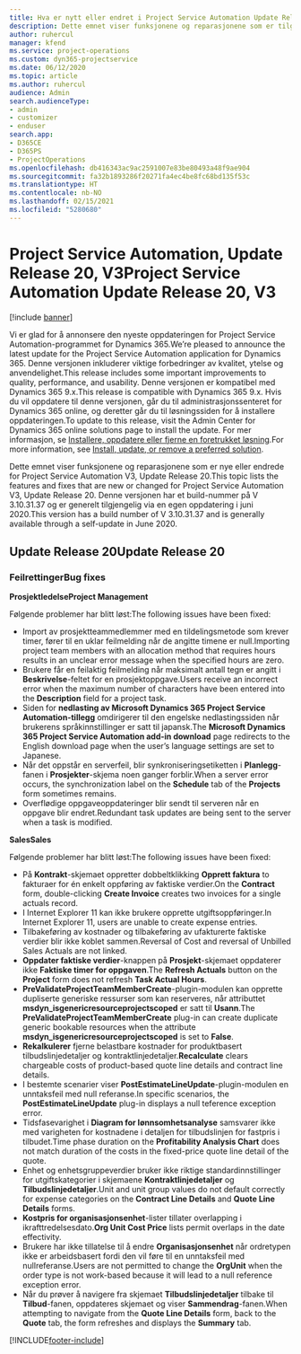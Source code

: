 ```yaml
---
title: Hva er nytt eller endret i Project Service Automation Update Release 20, V3
description: Dette emnet viser funksjonene og reparasjonene som er tilgjengelig i Project Service Automation Update Release 20, V3
author: ruhercul
manager: kfend
ms.service: project-operations
ms.custom: dyn365-projectservice
ms.date: 06/12/2020
ms.topic: article
ms.author: ruhercul
audience: Admin
search.audienceType:
- admin
- customizer
- enduser
search.app:
- D365CE
- D365PS
- ProjectOperations
ms.openlocfilehash: db416343ac9ac2591007e83be80493a48f9ae904
ms.sourcegitcommit: fa32b1893286f20271fa4ec4be8fc68bd135f53c
ms.translationtype: HT
ms.contentlocale: nb-NO
ms.lasthandoff: 02/15/2021
ms.locfileid: "5280680"
---
```

# <a name="project-service-automation-update-release-20-v3"></a><span data-ttu-id="dfb87-103">Project Service Automation, Update Release 20, V3</span><span class="sxs-lookup"><span data-stu-id="dfb87-103">Project Service Automation Update Release 20, V3</span></span>

[!include [banner](../includes/psa-now-project-operations.md)]

<span data-ttu-id="dfb87-104">Vi er glad for å annonsere den nyeste oppdateringen for Project Service Automation-programmet for Dynamics 365.</span><span class="sxs-lookup"><span data-stu-id="dfb87-104">We’re pleased to announce the latest update for the Project Service Automation application for Dynamics 365.</span></span> <span data-ttu-id="dfb87-105">Denne versjonen inkluderer viktige forbedringer av kvalitet, ytelse og anvendelighet.</span><span class="sxs-lookup"><span data-stu-id="dfb87-105">This release includes some important improvements to quality, performance, and usability.</span></span> <span data-ttu-id="dfb87-106">Denne versjonen er kompatibel med Dynamics 365 9.x.</span><span class="sxs-lookup"><span data-stu-id="dfb87-106">This release is compatible with Dynamics 365 9.x.</span></span> <span data-ttu-id="dfb87-107">Hvis du vil oppdatere til denne versjonen, går du til administrasjonssenteret for Dynamics 365 online, og deretter går du til løsningssiden for å installere oppdateringen.</span><span class="sxs-lookup"><span data-stu-id="dfb87-107">To update to this release, visit the Admin Center for Dynamics 365 online solutions page to install the update.</span></span> <span data-ttu-id="dfb87-108">For mer informasjon, se [Installere, oppdatere eller fjerne en foretrukket løsning](https://docs.microsoft.com/power-platform/admin/install-remove-preferred-solution).</span><span class="sxs-lookup"><span data-stu-id="dfb87-108">For more information, see [Install, update, or remove a preferred solution](https://docs.microsoft.com/power-platform/admin/install-remove-preferred-solution).</span></span>

<span data-ttu-id="dfb87-109">Dette emnet viser funksjonene og reparasjonene som er nye eller endrede for Project Service Automation V3, Update Release 20.</span><span class="sxs-lookup"><span data-stu-id="dfb87-109">This topic lists the features and fixes that are new or changed for Project Service Automation V3, Update Release 20.</span></span> <span data-ttu-id="dfb87-110">Denne versjonen har et build-nummer på V 3.10.31.37 og er generelt tilgjengelig via en egen oppdatering i juni 2020.</span><span class="sxs-lookup"><span data-stu-id="dfb87-110">This version has a build number of V 3.10.31.37 and is generally available through a self-update in June 2020.</span></span>

## <a name="update-release-20"></a><span data-ttu-id="dfb87-111">Update Release 20</span><span class="sxs-lookup"><span data-stu-id="dfb87-111">Update Release 20</span></span>

### <a name="bug-fixes"></a><span data-ttu-id="dfb87-112">Feilrettinger</span><span class="sxs-lookup"><span data-stu-id="dfb87-112">Bug fixes</span></span>

<span data-ttu-id="dfb87-113">**Prosjektledelse**</span><span class="sxs-lookup"><span data-stu-id="dfb87-113">**Project Management**</span></span>

<span data-ttu-id="dfb87-114">Følgende problemer har blitt løst:</span><span class="sxs-lookup"><span data-stu-id="dfb87-114">The following issues have been fixed:</span></span>

- <span data-ttu-id="dfb87-115">Import av prosjektteammedlemmer med en tildelingsmetode som krever timer, fører til en uklar feilmelding når de angitte timene er null.</span><span class="sxs-lookup"><span data-stu-id="dfb87-115">Importing project team members with an allocation method that requires hours results in an unclear error message when the specified hours are zero.</span></span>
- <span data-ttu-id="dfb87-116">Brukere får en feilaktig feilmelding når maksimalt antall tegn er angitt i **Beskrivelse**-feltet for en prosjektoppgave.</span><span class="sxs-lookup"><span data-stu-id="dfb87-116">Users receive an incorrect error when the maximum number of characters have been entered into the **Description** field for a project task.</span></span>
- <span data-ttu-id="dfb87-117">Siden for **nedlasting av Microsoft Dynamics 365 Project Service Automation-tillegg** omdirigerer til den engelske nedlastingssiden når brukerens språkinnstillinger er satt til japansk.</span><span class="sxs-lookup"><span data-stu-id="dfb87-117">The **Microsoft Dynamics 365 Project Service Automation add-in download** page redirects to the English download page when the user’s language settings are set to Japanese.</span></span>
- <span data-ttu-id="dfb87-118">Når det oppstår en serverfeil, blir synkroniseringsetiketten i **Planlegg**-fanen i **Prosjekter**-skjema noen ganger forblir.</span><span class="sxs-lookup"><span data-stu-id="dfb87-118">When a server error occurs, the synchronization label on the **Schedule** tab of the **Projects** form sometimes remains.</span></span>
- <span data-ttu-id="dfb87-119">Overflødige oppgaveoppdateringer blir sendt til serveren når en oppgave blir endret.</span><span class="sxs-lookup"><span data-stu-id="dfb87-119">Redundant task updates are being sent to the server when a task is modified.</span></span>

<span data-ttu-id="dfb87-120">**Sales**</span><span class="sxs-lookup"><span data-stu-id="dfb87-120">**Sales**</span></span>

<span data-ttu-id="dfb87-121">Følgende problemer har blitt løst:</span><span class="sxs-lookup"><span data-stu-id="dfb87-121">The following issues have been fixed:</span></span>

- <span data-ttu-id="dfb87-122">På **Kontrakt**-skjemaet oppretter dobbeltklikking **Opprett faktura** to fakturaer for én enkelt oppføring av faktiske verdier.</span><span class="sxs-lookup"><span data-stu-id="dfb87-122">On the **Contract** form, double-clicking **Create Invoice** creates two invoices for a single actuals record.</span></span>
- <span data-ttu-id="dfb87-123">I Internet Explorer 11 kan ikke brukere opprette utgiftsoppføringer.</span><span class="sxs-lookup"><span data-stu-id="dfb87-123">In Internet Explorer 11, users are unable to create expense entries.</span></span>
- <span data-ttu-id="dfb87-124">Tilbakeføring av kostnader og tilbakeføring av ufakturerte faktiske verdier blir ikke koblet sammen.</span><span class="sxs-lookup"><span data-stu-id="dfb87-124">Reversal of Cost and reversal of Unbilled Sales Actuals are not linked.</span></span>
- <span data-ttu-id="dfb87-125">**Oppdater faktiske verdier**-knappen på **Prosjekt**-skjemaet oppdaterer ikke **Faktiske timer for oppgaven**.</span><span class="sxs-lookup"><span data-stu-id="dfb87-125">The **Refresh Actuals** button on the **Project** form does not refresh **Task Actual Hours**.</span></span>
- <span data-ttu-id="dfb87-126">**PreValidateProjectTeamMemberCreate**-plugin-modulen kan opprette dupliserte generiske ressurser som kan reserveres, når attributtet **msdyn_isgenericresourceprojectscoped** er satt til **Usann**.</span><span class="sxs-lookup"><span data-stu-id="dfb87-126">The **PreValidateProjectTeamMemberCreate** plug-in can create duplicate generic bookable resources when the attribute **msdyn_isgenericresourceprojectscoped** is set to **False**.</span></span>
- <span data-ttu-id="dfb87-127">**Rekalkulerer** fjerne belastbare kostnader for produktbasert tilbudslinjedetaljer og kontraktlinjedetaljer.</span><span class="sxs-lookup"><span data-stu-id="dfb87-127">**Recalculate** clears chargeable costs of product-based quote line details and contract line details.</span></span>
- <span data-ttu-id="dfb87-128">I bestemte scenarier viser **PostEstimateLineUpdate**-plugin-modulen en unntaksfeil med null referanse.</span><span class="sxs-lookup"><span data-stu-id="dfb87-128">In specific scenarios, the **PostEstimateLineUpdate** plug-in displays a null teference exception error.</span></span>
- <span data-ttu-id="dfb87-129">Tidsfasevarighet i **Diagram for lønnsomhetsanalyse** samsvarer ikke med varigheten for kostnadene i detaljen for tilbudslinjen for fastpris i tilbudet.</span><span class="sxs-lookup"><span data-stu-id="dfb87-129">Time phase duration on the **Profitability Analysis Chart** does not match duration of the costs in the fixed-price quote line detail of the quote.</span></span>
- <span data-ttu-id="dfb87-130">Enhet og enhetsgruppeverdier bruker ikke riktige standardinnstillinger for utgiftskategorier i skjemaene **Kontraktlinjedetaljer** og **Tilbudslinjedetaljer**.</span><span class="sxs-lookup"><span data-stu-id="dfb87-130">Unit and unit group values do not default correctly for expense categories on the **Contract Line Details** and **Quote Line Details** forms.</span></span>
- <span data-ttu-id="dfb87-131">**Kostpris for organisasjonsenhet**-lister tillater overlapping i ikrafttredelsesdato.</span><span class="sxs-lookup"><span data-stu-id="dfb87-131">**Org Unit Cost Price** lists permit overlaps in the date effectivity.</span></span>
- <span data-ttu-id="dfb87-132">Brukere har ikke tillatelse til å endre **Organisasjonsenhet** når ordretypen ikke er arbeidsbasert fordi den vil føre til en unntaksfeil med nullreferanse.</span><span class="sxs-lookup"><span data-stu-id="dfb87-132">Users are not permitted to change the **OrgUnit** when the order type is not work-based because it will lead to a null reference exception error.</span></span>
- <span data-ttu-id="dfb87-133">Når du prøver å navigere fra skjemaet **Tilbudslinjedetaljer** tilbake til **Tilbud**-fanen, oppdateres skjemaet og viser **Sammendrag**-fanen.</span><span class="sxs-lookup"><span data-stu-id="dfb87-133">When attempting to navigate from the **Quote Line Details** form, back to the **Quote** tab, the form refreshes and displays the **Summary** tab.</span></span>


[!INCLUDE[footer-include](../includes/footer-banner.md)]